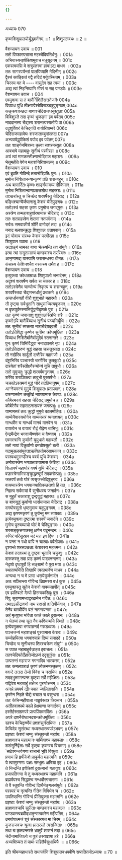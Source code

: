 ```yaml
---
{}

---
```



अध्यायः 070

कृष्णशिशुपालयोर्युद्धवर्णनम् ॥ 1 ॥ शिशुपालवधः ॥ 2 ॥

वैशम्पायन उवाच ॥	001  
ततो विष्फारयन्राजा महच्चैदिपतिर्धनुः ।	001a  
अभियास्यन्हृषीकेशमुवाच मधुसूदनम् ॥	001c  
एकस्त्वमसि मे शत्रुस्तत्त्वां हत्वाऽद्य माधव ।	002a  
ततः सागरपर्यन्तां पालयिष्यामि मेदिनीम् ॥	002c  
द्वैरथं काङ्क्षितं यद्वै तदिदं पर्युपस्थितम् ।	003a  
चिरस्य वत मे ---- वासुदेव सह त्वया ।	003c  
अद्य त्वां निहनिष्यामि भीष्मं च सह पाण्डवैः ॥	003e  
वैशम्पायन उवाच ।	004  
एवमुक्त्वा स तं बाणैर्निशितैरात्ततेजनैः 	004a  
विव्याध युधि तीक्ष्णाग्रैश्चेदिराड्यदुपुङ्गवम् 	004c  
कङ्कपत्रच्छदा बाणाश्चेदिराजधनुश्च्युताः 	005a  
विविशुस्ते तदा कृष्णं भुजङ्गा इव पर्वतम् 	005c  
नाददानस्य चैद्यस्य शरानत्यस्यतोपि वा 	006a  
ददृशुर्विवरं केचिद्गतिं वायोरिवाम्बरे 	006c  
चेदिराजमहामेघः शरजालाम्बुमांस्तदा 	007a  
अभ्यवर्षद्धृषीकेशं पयोद इव पर्वतम् 	007c  
ततः शार्ङ्गममित्रघ्नः कृत्वा सशरमच्युतः 	008a  
आबभाषे महाबाहुः सुनीथं परवीरहा ॥	008c  
अयं त्वां मामकस्तीक्ष्णश्चेदिराज महाशरः ।	009a  
भेत्तुमर्हति वेगेन महाशनिरिवाचलम् ॥	009c  
वैशम्पायन उवाच ।	010  
एवं ब्रुवति गोविन्दे ततश्चेदिपतिः पुनः ।	010a  
मुमोच निशितानन्यान्कृष्णं प्रति शरान्बहून् ॥	010c  
अथ बाणार्दितः कृष्णः शार्ङ्गमायम्य दीप्तिमान् ।	011a  
मुमोच निशितान्बाणाञ्छतशोथ सहस्रशः ॥	011c  
ताञ्छरांस्तु स चिच्छेद शरवर्षैस्तु चेदिराट् ।	012a  
षड्भिश्चान्यैर्जघानाशु केशवं चेदिपुङ्गवः ॥	012c  
ततोऽस्त्रं सहसा कृष्णः प्रमुमोच जगद्गुरुः ।	013a  
अस्त्रेण तन्महाबाहुर्वारयामास चेदिराट् ॥	013c  
ततः शतसहस्रेण शराणां नतपर्वणाम् ।	014a  
सर्वतः समवाकीर्य शौरिं दामोदरं तदा ॥	014c  
ननाद बलवान्क्रुद्धः शिशुपालः प्रतापवान् ।	015a  
इदं चोवाच संरब्धः केशवं परवीरहा ॥	015c  
शिशुपाल उवाच ॥	016  
अद्याङ्गं मामका बाणा भेत्स्यन्ति तव संयुगे ।	016a  
हत्वा त्वां ससुतामात्यं पाण्डवांश्च तरस्विनः ॥	016c  
आनृण्यमद्य यास्यामि जरासन्धस्य धीमतः ।	017a  
कंसस्य केशिनश्चैव नरकस्य तथैव ह ॥	017c  
वैशम्पायन उवाच ॥	018  
इत्युक्त्वा क्रोधताम्राक्षः शिशुपालो जनार्दनम् ।	018a  
अदृश्यं शरवर्षेण सर्वतः स चकार ह ॥	018c  
ततोऽस्त्रेणैव चान्योन्यं निकृत्य च शरान्बहून् ।	019a  
शरवर्षैस्तदा चैद्यमन्तर्धातुं प्रचक्रमे ॥	019c  
अन्तर्धानगतौ वीरौ शुशुभाते महारथौ ।	020a  
तौ दृष्ट्वा सर्वभूतानि साधुसाध्वित्यपूजयन् ॥	020c  
न दृष्टपूर्वमस्माभिर्युद्धमीदृशकं पुरा ।	021a  
ततः कृष्णं जघानाशु शुशुपालस्त्रिभिः शरैः ॥	021c  
कृष्णोऽपि बाणैर्विव्याध सुनीथं पञ्चभिर्युधि ।	022a  
ततः सुनीथं सप्तत्या नाराचैर्दयद्बली ॥	022c  
ततोऽतिविद्धः कृष्णेन सुनीथः क्रोधमूर्छितः ।	023a  
विव्याध निशितैर्बाणैर्वासुदेवं स्तनान्तरे ॥	023c  
पुनः कृष्णं त्रिभिर्विद्ध्वा ननादावसरे नृपः ।	024a  
ततोऽतिदारुणं युद्धं सहसा चक्रतुस्तदा ॥	024c  
तौ नखैरिव शार्दूलौ दन्तैरिव महागजौ ।	025a  
दंष्ट्राभिरिव पञ्चास्यौ चरणैरिव कुक्कुटौ ॥	025c  
दारयेतां शरैस्तीक्ष्णैरन्योन्यं युधि तावुभौ ।	026a  
ततो मुमुचतुः क्रुद्धौ शरवर्षमनुत्तमम् ॥	026c  
शरैरेव शराञ्छित्वा तावुभौ पुरुषर्षभौ ।	027a  
चक्रातेऽस्त्रमयं युद्धं घोरं तदतिमानुषम् ॥	027c  
आग्नेयमस्त्रं मुमुचे शिशुपालः प्रतापवान् ।	028a  
वारुणास्त्रेण तच्छ्रीघ्रं नाशयामास केशवः ॥	028c  
कौबेरमस्त्रं सहसा चेदिराट् प्रमुमोच ह । 	029a  
कौबेरेणैव सहसाऽनाशयत्तं जगत्प्रभुः ॥	029c  
याम्यमस्त्रं ततः क्रुद्धो मुमुचे कालमोहितः ।	030a  
याम्येनैवास्त्रयोगेन याम्यमस्त्रं व्यनाशयत् ॥	030c  
गान्धर्वेण च गान्धर्वं मानवं मानवेन च ।	031a  
वायव्येन च वायव्यं रौद्रं रौद्रेण चाभिभूः ॥	031c  
ऐन्द्रमैन्द्रेण भगवान्वैष्णवेन च वैष्णवम् ।	032a  
एवमस्त्राणि कुर्वाणौ युयुधाते महाबलौ ॥	032c  
ततो मायां विकुर्वाणो दमघोषसुतो बली ।	033a  
गदामुसलसंयुक्ताञ्छक्तितोमरसायकान् ॥	033c  
परश्वथमुसण्डीश्च ववर्ष युधि केशवम् ।	034a  
अमोघास्त्रेण भगवान्नाशयामास केशिहा ॥	034c  
शिलावर्षं महाघोरं ववर्ष युधि चेदिराट् ।	035a  
वज्रास्त्रेणाभिसङ्क्रुद्धश्चूर्णं तदकरोत्प्रभुः ॥	035c  
जलवर्षं ततो घोरं व्यसृजच्चेदिपुङ्गवः ।	036a  
वायव्यास्त्रेण भगवान्व्याक्षिपच्छतशो हि तत् ॥	036c  
निहत्य सर्वमायां वै सुनीथस्य जनार्दनः ।	037a  
स मुहूर्तं चकाराशु द्वन्द्वयुद्धं महारथः ॥	037c  
स बाणयुद्धं कुर्वाणो भर्त्सयामास चेदिराट् ।	038a  
दमघोषसुतो धृष्टमुवाच यदुपुङ्गवम् ॥	038c  
अद्य कृष्णमकृष्णं तु कुर्वन्तु मम सायकाः ।	039a  
इत्येवमुक्त्वा दुष्टात्मा शरवर्षं जनार्दने ॥	039c  
मुमोच पुरुषव्याघ्रो घोरं वै चेदिपुङ्गवः ।	040a  
शरसङ्कृत्तगात्रस्तु क्षणेन यदुनन्दनः ॥	040c  
रुधिरं परिसुस्राव मदं मत्त इव द्विपः ।	041a  
न यन्ता न रथो वापि न चाश्वाः पर्वतोपमाः ॥	041c  
दृश्यन्ते शरसञ्छन्नाः केशवस्य महात्मनः ।	042a  
केशवं तदवस्थं तु दृष्ट्वा भूतानि चक्रुशुः ॥	042c  
दारुकस्तु तदा प्राह कृष्णं यादवनन्दनम् ।	043a  
नेदृशो दृष्टपूर्वो हि सङ्ग्रामो वै पुरा मया ॥	043c  
स्थातव्यमिति तिष्ठामि त्वत्प्रभावेण माधव ।	044a  
अन्यथा न च मे प्राणा धरायेयुर्जनार्दन ॥	044c  
अतः सञ्चिन्त्य गोविन्द क्षिप्रमस्य वधं कुरु ।	045a  
एवमुक्तस्तु सूतेन केशवो वाक्यमब्रवीत् ॥	045c  
एष ह्यतिबलो दैत्यो हिरण्यकशिपुः पुरा ।	046a  
रिपुः सुराणामभवद्वरदानेन गर्वितः ॥	046c  
तथाऽऽसीद्रावणो नाम राक्षसो ह्यतिवीर्यवान् ।	047a  
तेनैव बलवीर्येण बलं नागणयन्मम ॥	047c  
अहं मृत्युश्च भविता काले काले दुरात्मनः ।	048a  
न भेतव्यं तथा सूत नैष कश्चिन्मयि स्थिते ॥	048c  
इत्येवमुक्त्वा भगवान्ननर्द गरुडध्वजः ।	049a  
पाञ्चजन्यं महाशङ्खं पूरयामास केशवः ॥	049c  
सम्मोहयित्वा भगवांश्चक्रं दिव्यं समाददे ।	050a  
चिच्छेद च सुनीथस्य शिरश्चक्रेण संयुगे' ॥	050c  
स पपात महाबाहुर्वज्राहत इवाचलः ।	051a  
ततश्चेदिपतेर्देहात्तेजोऽग्र्यं ददृशुर्नृपाः ॥	051c  
उत्पतन्तं महाराज गगनादिव भास्करम् ।	052a  
ततः कमलपत्राक्षं कृष्णं लोकनमस्कृतम् ।	052c  
ववन्दे तत्तदा तेजो विवेश च नराधिप ॥	052e  
तदद्भुतममन्यन्त दृष्ट्वा सर्वे महीक्षितः ।	053a  
यद्विवेश महाबाहुं तत्तेजः पुरुषोत्तमम् ॥	053c  
अनभ्रे प्रववर्ष द्यौः पपात ज्वलिताशनिः ।	054a  
कृष्णेन निहते चैद्ये चचाल च वसुन्धरा ॥	054c  
ततः केचिन्महीपाला नाब्रुवंस्तत्र किञ्चन ।	055a  
अतीतवाक्पथे काले प्रेक्षमाणा जनार्दनम् ॥	055c  
हस्तैर्हस्ताग्रमपरे प्रत्यपिंषन्नमर्षिताः ।	056a  
अपरे दशनैरोष्ठानदशन्क्रोधमूर्छिताः ॥	056c  
रहश्च केचिद्वार्ष्णेयं प्रशशंसुर्नराधिपाः ।	057a  
केचिदेव सुसंरब्धा मध्यस्थास्त्वपरेऽभवन् ॥	057c  
प्रहृष्टाः केशवं जग्मुः संस्तुवन्तो महर्षयः ।	058a  
ब्राह्मणाश्च महात्मानः पार्थिवाश्च महाबलाः ।	058c  
शशंसुर्निर्वृताः सर्वे दृष्ट्वा कृष्णस्य विक्रमम् ॥	058e  
`सदेवगन्धर्वगणा राजानो भुवि विश्रुताः ।	059a  
प्रणामं हि हृषीकेशे प्राकुर्वत महात्मनि ॥	059c  
ये त्वासुरगणाः पक्षाः सम्भूताः क्षत्रिया इह ।	060a  
ते निन्दन्ति हृषीकेशं दुरात्मानो गतायुषः ॥	060c  
प्रजापतिगणा ये तु मध्यस्थाश्च महात्मनि ।	061a  
ब्रह्मर्षयश्च सिद्धाश्च गन्धर्वोरगचारणाः ॥	061c  
ते वै स्तुवन्ति गोविन्दं दिव्यैर्मङ्गलसंयुतैः ।	062a  
परस्परं च नृत्यन्ति गीतेन विविधेन च ।	062c  
उपतिष्ठन्ति गोविन्दं प्रीतियुक्ता महात्मनि ॥	062e  
प्रहृष्टाः केशवं जग्मुः संस्तुवन्तो महर्षयः ।	063a  
ब्राह्मणाश्चापि सुप्रीताः पाण्डवाश्च महाबलाः ॥	063c  
पाण्डवस्त्वब्रवीद्भ्रातॄन्सत्कारेण महीपतिम् ।	064a  
दमघोषात्मजं शूरं संस्कारयत मा चिरम् ॥	064c  
कुरुराजवचः श्रुत्वा भ्रातरस्ते त्वरान्विताः ।	065a  
तथा च कृतवन्तस्ते भ्रातुर्वै शासनं तदा ॥	065c  
चेदीनामाधिपत्ये च पुत्रं तस्याज्ञया हरेः ।	066a  
अभ्यषिञ्चत तं पार्थः सहितैर्वसुधाधिपैः ॥ ॥	066c  

इति श्रीमन्महाभारते सभापर्वणि शिशुपालवधपर्वणि सप्ततितमोऽध्यायः ॥ 70 ॥